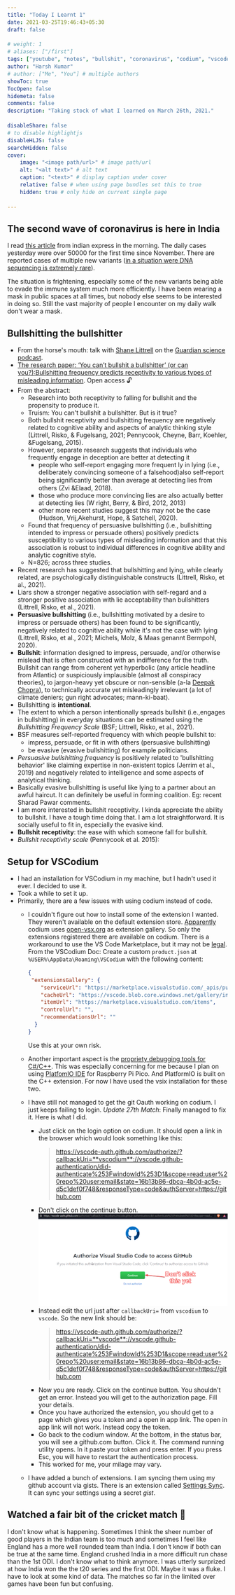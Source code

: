 ```yaml
---
title: "Today I Learnt 1"
date: 2021-03-25T19:46:43+05:30
draft: false

# weight: 1
# aliases: ["/first"]
tags: ["youtube", "notes", "bullshit", "coronavirus", "codium", "vscode", "TIL"]
author: "Harsh Kumar"
# author: ["Me", "You"] # multiple authors
showToc: true
TocOpen: false
hidemeta: false
comments: false
description: "Taking stock of what I learned on March 26th, 2021."

disableShare: false
# to disable highlightjs
disableHLJS: false
searchHidden: false
cover:
    image: "<image path/url>" # image path/url
    alt: "<alt text>" # alt text
    caption: "<text>" # display caption under cover
    relative: false # when using page bundles set this to true
    hidden: true # only hide on current single page

---
```

## The second wave of coronavirus is here in India

I read [this article](https://indianexpress.com/article/india/delhi-first-time-since-november-daily-cases-surge-past-50000-in-24-hours-7245603/) from indian express in the morning. The daily cases yesterday were over 50000 for the first time since November. There are reported cases of multiple new variants ([in a situation were DNA sequencing is extremely rare](https://science.thewire.in/health/insacog-ccmb-igib-novel-coronavirus-variants-genome-sequencing-covid-19-surge/)).

The situation is frightening, especially some of the new variants being able to evade the immune system much more efficiently. I have been wearing a mask in public spaces at all times, but nobody else seems to be interested in doing so. Still the vast majority of people I encounter on my daily walk don't wear a mask.

## Bullshitting the bullshitter

- From the horse's mouth: talk with [Shane Littrell](https://uwaterloo.ca/reasoning-decision-making-lab/people-profiles/shane-littrell) on the [Guardian science podcast](https://www.theguardian.com/science/audio/2021/mar/25/you-cant-bullshit-a-bullshitter-or-can-you-podcast).
- [The research paper: ‘You can’t bullshit a bullshitter’ (or can you?):Bullshitting frequency predicts receptivity to various types of misleading information](https://doi.org/10.1111/bjso.12447). Open access :unlock:
- From the abstract:
  - Research into both receptivity to falling for bullshit and the propensity to produce it.
  - Truism: You can't bullshit a bullshitter. But is it true?
  - Both bullshit receptivity and bullshitting frequency are negatively related to cognitive ability and aspects of analytic thinking style (Littrell, Risko, & Fugelsang, 2021; Pennycook, Cheyne, Barr, Koehler, &Fugelsang, 2015).
  - However, separate research suggests that individuals who frequently engage in deception are better at detecting it
    - people who self-report engaging more frequent ly in lying (i.e., deliberately convincing someone of a falsehood)also self-report being signiﬁcantly better than average at detecting lies from others (Zvi &Elaad, 2018).
    - those who produce more convincing lies are also actually better at detecting lies (W right, Berry, & Bird, 2012, 2013)
    - other more recent studies suggest this may not be the case (Hudson, Vrij,Akehurst, Hope, & Satchell, 2020).
  - Found that frequency of persuasive bullshitting (i.e., bullshitting intended to impress or persuade others) positively predicts susceptibility to various types of misleading information and that this association is robust to individual differences in cognitive ability and analytic cognitive style.
  - N=826; across three studies.
- Recent research has suggested that bullshitting and lying, while clearly related, are psychologically distinguishable constructs (Littrell, Risko, et al., 2021).
- Liars show a stronger negative association with self-regard and a stronger positive association with lie acceptability than bullshitters (Littrell, Risko, et al., 2021).
- **Persuasive bullshitting** (i.e., bullshitting motivated by a desire to impress or persuade others) has been found to be signiﬁcantly, negatively related to cognitive ability while it's not the case with lying (Littrell, Risko, et al., 2021; Michels, Molz, & Maas genannt Bermpohl, 2020).
- **Bullshit**: information designed to impress, persuade, and/or otherwise mislead that is often constructed with an indifference for the truth. Bullshit can range from coherent yet hyperbolic (any article headline from Atlantic) or suspiciously implausible (almost all conspiracy theories), to jargon-heavy yet obscure or non-sensible (a-la [Deepak Chopra](https://sebpearce.com/bullshit/)), to technically accurate yet misleadingly irrelevant (a lot of climate deniers; gun right advocates; mann-ki-baat).
- Bullshitting is **intentional**.
- The extent to which a person intentionally spreads bullshit (i.e.,engages in bullshitting) in everyday situations can be estimated using the *Bullshitting Frequency Scale* (BSF; Littrell, Risko, et al., 2021).
- BSF measures self-reported frequency with which people bullshit to:
  - impress, persuade, or ﬁt in with others (persuasive bullshitting)
  - be evasive (evasive bullshitting) for example politicians.
- *Persuasive bullshitting frequency* is positively related to 'bullshitting behavior' like claiming expertise in non-existent topics (Jerrim et al., 2019) and negatively related to intelligence and some aspects of analytical thinking.
- Basically evasive bullshitting is useful like lying to a partner about an awful haircut. It can definitely be useful in forming coalition. Eg: recent Sharad Pawar comments.
- I am more interested in bullshit receptivity. I kinda appreciate the ability to bullshit. I have a tough time doing that. I am a lot straightforward. It is socially useful to fit in, especially the evasive kind.
- **Bullshit receptivity**: the ease with which someone fall for bullshit.
- *Bullshit receptivity scale* (Pennycook et al. 2015):

## Setup for VSCodium

- I had an installation for VSCodium in my machine, but I hadn't used it ever. I decided to use it.
- Took a while to set it up.
- Primarily, there are a few issues with using codium instead of code.
  - I couldn't figure out how to install some of the extension I wanted. They weren't available on the default extension store. [Apparently](https://github.com/VSCodium/vscodium/blob/master/DOCS.md#extensions-marketplace) codium uses [open-vsx.org](https://open-vsx.org/) as extension gallery. So only the extensions registered there are available on codium. There is a workaround to use the VS Code Marketplace, but it may not be [legal](https://github.com/microsoft/vscode/issues/31168). From the VSCodium Doc:
  Create a custom `product.json` at `%USER%\AppData\Roaming\VSCodium` with the following content:

    ```json
    {
     "extensionsGallery": {
        "serviceUrl": "https://marketplace.visualstudio.com/_apis/public/gallery",
        "cacheUrl": "https://vscode.blob.core.windows.net/gallery/index",
        "itemUrl": "https://marketplace.visualstudio.com/items",
        "controlUrl": "",
        "recommendationsUrl": ""
      }
    }
    ```

    Use this at your own risk.
  - Another important aspect is the [propriety debugging tools for C#/C++](https://github.com/VSCodium/vscodium/blob/master/DOCS.md#proprietary-debugging-tools). This was especially concerning for me because I plan on using [PlatfomIO IDE](https://platformio.org/) for Raspberry Pi Pico. And PlatformIO is built on the C++ extension. For now I have used the vsix installation for these two.
  - I have still not managed to get the git Oauth working on codium. I just keeps failing to login. *Update 27th Match*: Finally managed to fix it. Here is what I did.
    - Just click on the login option on codium. It should open a link in the browser which would look something like this:
      > https://vscode-auth.github.com/authorize/?callbackUri=**vscodium**://vscode.github-authentication/did-authenticate%253FwindowId%253D1&scope=read:user%20repo%20user:email&state=16b13b86-dbca-4b0d-ac5e-d5c1def0f748&responseType=code&authServer=https://github.com
    - Don't click on the continue button.
      ![Don't click yet](/static/TIL/1/codiumgithub.png)
    - Instead edit the url just after `callbackUri=` from `vscodium` to `vscode`. So the new link should be:
      > https://vscode-auth.github.com/authorize/?callbackUri=**vscode**://vscode.github-authentication/did-authenticate%253FwindowId%253D1&scope=read:user%20repo%20user:email&state=16b13b86-dbca-4b0d-ac5e-d5c1def0f748&responseType=code&authServer=https://github.com
    - Now you are ready. Click on the continue button. You shouldn't get an error. Instead you will get to the authorization page. Fill your details.
    - Once you have authorized the extension, you should get to a page which gives you a token and a open in app link. The open in app link will not work. Instead copy the token.
    - Go back to the codium window. At the bottom, in the status bar, you will see a github.com button. Click it. The command running utility opens. In it paste your token and press enter. If you press Esc, you will have to restart the authentication process.
    - This worked for me, your milage may vary.
  - I have added a bunch of extensions. I am syncing them using my github account via gists. There is an extension called [Settings Sync](https://open-vsx.org/extension/Shan/code-settings-sync). It can sync your settings using a secret *gist*.

## Watched a fair bit of the cricket match 🏏

I don't know what is happening. Sometimes I think the sheer number of good players in the Indian team is too much and sometimes I feel like England has a more well rounded team than India. I don't know if both can be true at the same time. England crushed India in a more difficult run chase than the 1st ODI. I don't know what to think anymore. I was utterly surprized at how India won the the t20 series and the first ODI. Maybe it was a fluke. I have to look at some kind of data. The matches so far in the limited over games have been fun but confusing.
